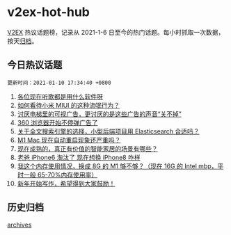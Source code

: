 # v2ex-hot-hub

[V2EX](https://www.v2ex.com/) 热议话题榜，记录从 2021-1-6 日至今的热门话题。每小时抓取一次数据，按天[归档](./archives)。

## 今日热议话题

`更新时间：2021-01-10 17:34:40 +0800`

1. [各位现在听歌都是用什么软件呀](https://www.v2ex.com/t/743394)
1. [如何看待小米 MIUI 的这种流氓行为？](https://www.v2ex.com/t/743466)
1. [讨厌电梯里的可视广告，更讨厌的是这些广告的声音“关不掉”](https://www.v2ex.com/t/743413)
1. [360 浏览器开始不停弹广告了](https://www.v2ex.com/t/743487)
1. [关于全文搜索引擎的选择，小型后端项目用 Elasticsearch 合适吗？](https://www.v2ex.com/t/743402)
1. [M1 Mac 现在自动重启现象还严重吗？](https://www.v2ex.com/t/743405)
1. [现在成熟的，真正有价值的智能家居的场景有哪些？](https://www.v2ex.com/t/743447)
1. [老爸 iPhone6 淘汰了 现在想换 iPhone8 咋样](https://www.v2ex.com/t/743490)
1. [我这个内存使用情况，换成 8G 的 M1 够不够？（现在 16G 的 Intel mbp，平时一般 65-70%内存使用率）](https://www.v2ex.com/t/743470)
1. [新年开始写作，希望得到大家鼓励！](https://www.v2ex.com/t/743484)

## 历史归档

[archives](./archives)
